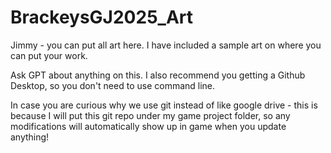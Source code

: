 # BrackeysGJ2025_Art
Jimmy - you can put all art here. I have included a sample art on where you can put your work.

Ask GPT about anything on this. I also recommend you getting a Github Desktop, so you don't need to use command line.

In case you are curious why we use git instead of like google drive - this is because I will put this git repo under my game project folder, so any modifications will automatically show up in game when you update anything!
